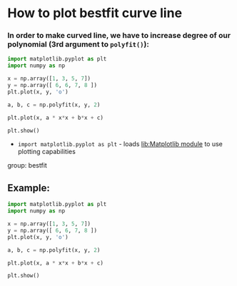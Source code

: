 # How to plot bestfit curve line

### In order to make curved line, we have to increase degree of our polynomial (3rd argument to `polyfit()`):

```python
import matplotlib.pyplot as plt
import numpy as np

x = np.array([1, 3, 5, 7])
y = np.array([ 6, 6, 7, 8 ])
plt.plot(x, y, 'o')

a, b, c = np.polyfit(x, y, 2)

plt.plot(x, a * x*x + b*x + c)

plt.show()
```

- `import matplotlib.pyplot as plt` - loads [lib:Matplotlib module](python-matplotlib/how-to-install-matplotlib-python-lib-in-ubuntu-ubuntuversion) to use plotting capabilities

group: bestfit

## Example: 
```python
import matplotlib.pyplot as plt
import numpy as np

x = np.array([1, 3, 5, 7])
y = np.array([ 6, 6, 7, 8 ])
plt.plot(x, y, 'o')

a, b, c = np.polyfit(x, y, 2)

plt.plot(x, a * x*x + b*x + c)

plt.show()
```

